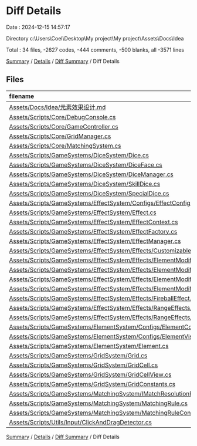 # Diff Details

Date : 2024-12-15 14:57:17

Directory c:\\Users\\Coel\\Desktop\\My project\\My project\\Assets\\Docs\\Idea

Total : 34 files,  -2627 codes, -444 comments, -500 blanks, all -3571 lines

[Summary](results.md) / [Details](details.md) / [Diff Summary](diff.md) / Diff Details

## Files
| filename | language | code | comment | blank | total |
| :--- | :--- | ---: | ---: | ---: | ---: |
| [Assets/Docs/Idea/元素效果设计.md](/Assets/Docs/Idea/%E5%85%83%E7%B4%A0%E6%95%88%E6%9E%9C%E8%AE%BE%E8%AE%A1.md) | Markdown | 111 | 0 | 51 | 162 |
| [Assets/Scripts/Core/DebugConsole.cs](/Assets/Scripts/Core/DebugConsole.cs) | C# | -574 | -18 | -112 | -704 |
| [Assets/Scripts/Core/GameController.cs](/Assets/Scripts/Core/GameController.cs) | C# | -276 | -61 | -76 | -413 |
| [Assets/Scripts/Core/GridManager.cs](/Assets/Scripts/Core/GridManager.cs) | C# | -176 | -20 | -47 | -243 |
| [Assets/Scripts/Core/MatchingSystem.cs](/Assets/Scripts/Core/MatchingSystem.cs) | C# | -147 | -17 | -28 | -192 |
| [Assets/Scripts/GameSystems/DiceSystem/Dice.cs](/Assets/Scripts/GameSystems/DiceSystem/Dice.cs) | C# | -84 | -98 | -24 | -206 |
| [Assets/Scripts/GameSystems/DiceSystem/DiceFace.cs](/Assets/Scripts/GameSystems/DiceSystem/DiceFace.cs) | C# | -11 | 0 | -3 | -14 |
| [Assets/Scripts/GameSystems/DiceSystem/DiceManager.cs](/Assets/Scripts/GameSystems/DiceSystem/DiceManager.cs) | C# | -36 | -17 | -9 | -62 |
| [Assets/Scripts/GameSystems/DiceSystem/SkillDice.cs](/Assets/Scripts/GameSystems/DiceSystem/SkillDice.cs) | C# | -4 | 0 | -3 | -7 |
| [Assets/Scripts/GameSystems/DiceSystem/SpecialDice.cs](/Assets/Scripts/GameSystems/DiceSystem/SpecialDice.cs) | C# | -4 | 0 | -3 | -7 |
| [Assets/Scripts/GameSystems/EffectSystem/Configs/EffectConfig.cs](/Assets/Scripts/GameSystems/EffectSystem/Configs/EffectConfig.cs) | C# | -88 | -7 | -15 | -110 |
| [Assets/Scripts/GameSystems/EffectSystem/Effect.cs](/Assets/Scripts/GameSystems/EffectSystem/Effect.cs) | C# | -57 | -17 | -14 | -88 |
| [Assets/Scripts/GameSystems/EffectSystem/EffectContext.cs](/Assets/Scripts/GameSystems/EffectSystem/EffectContext.cs) | C# | -16 | 0 | -2 | -18 |
| [Assets/Scripts/GameSystems/EffectSystem/EffectFactory.cs](/Assets/Scripts/GameSystems/EffectSystem/EffectFactory.cs) | C# | -19 | -2 | -3 | -24 |
| [Assets/Scripts/GameSystems/EffectSystem/EffectManager.cs](/Assets/Scripts/GameSystems/EffectSystem/EffectManager.cs) | C# | -111 | -5 | -14 | -130 |
| [Assets/Scripts/GameSystems/EffectSystem/Effects/CustomizableEffect.cs](/Assets/Scripts/GameSystems/EffectSystem/Effects/CustomizableEffect.cs) | C# | -24 | -4 | -2 | -30 |
| [Assets/Scripts/GameSystems/EffectSystem/Effects/ElementModify/ActiveSpecialElementModifyEffect.cs](/Assets/Scripts/GameSystems/EffectSystem/Effects/ElementModify/ActiveSpecialElementModifyEffect.cs) | C# | -25 | -4 | -4 | -33 |
| [Assets/Scripts/GameSystems/EffectSystem/Effects/ElementModify/ElementModifyEffect.cs](/Assets/Scripts/GameSystems/EffectSystem/Effects/ElementModify/ElementModifyEffect.cs) | C# | -130 | -14 | -20 | -164 |
| [Assets/Scripts/GameSystems/EffectSystem/Effects/ElementModify/PassiveSpecialElementModifyEffect.cs](/Assets/Scripts/GameSystems/EffectSystem/Effects/ElementModify/PassiveSpecialElementModifyEffect.cs) | C# | -29 | -4 | -5 | -38 |
| [Assets/Scripts/GameSystems/EffectSystem/Effects/ElementModify/SpecialElementModifyEffect.cs](/Assets/Scripts/GameSystems/EffectSystem/Effects/ElementModify/SpecialElementModifyEffect.cs) | C# | -37 | -9 | -4 | -50 |
| [Assets/Scripts/GameSystems/EffectSystem/Effects/FireballEffect.cs](/Assets/Scripts/GameSystems/EffectSystem/Effects/FireballEffect.cs) | C# | -58 | -9 | -9 | -76 |
| [Assets/Scripts/GameSystems/EffectSystem/Effects/RangeEffects/RangeEliminateEffect.cs](/Assets/Scripts/GameSystems/EffectSystem/Effects/RangeEffects/RangeEliminateEffect.cs) | C# | -50 | -11 | -7 | -68 |
| [Assets/Scripts/GameSystems/EffectSystem/Effects/RangeEffects/RangeShapeHelper.cs](/Assets/Scripts/GameSystems/EffectSystem/Effects/RangeEffects/RangeShapeHelper.cs) | C# | -136 | -23 | -26 | -185 |
| [Assets/Scripts/GameSystems/ElementSystem/Configs/ElementConfig.cs](/Assets/Scripts/GameSystems/ElementSystem/Configs/ElementConfig.cs) | C# | -109 | -6 | -16 | -131 |
| [Assets/Scripts/GameSystems/ElementSystem/Configs/ElementVisualConfig.cs](/Assets/Scripts/GameSystems/ElementSystem/Configs/ElementVisualConfig.cs) | C# | -36 | 0 | -7 | -43 |
| [Assets/Scripts/GameSystems/ElementSystem/Element.cs](/Assets/Scripts/GameSystems/ElementSystem/Element.cs) | C# | -61 | -5 | -18 | -84 |
| [Assets/Scripts/GameSystems/GridSystem/Grid.cs](/Assets/Scripts/GameSystems/GridSystem/Grid.cs) | C# | -71 | -5 | -11 | -87 |
| [Assets/Scripts/GameSystems/GridSystem/GridCell.cs](/Assets/Scripts/GameSystems/GridSystem/GridCell.cs) | C# | -88 | -15 | -15 | -118 |
| [Assets/Scripts/GameSystems/GridSystem/GridCellView.cs](/Assets/Scripts/GameSystems/GridSystem/GridCellView.cs) | C# | -99 | -5 | -20 | -124 |
| [Assets/Scripts/GameSystems/GridSystem/GridConstants.cs](/Assets/Scripts/GameSystems/GridSystem/GridConstants.cs) | C# | -6 | 0 | -1 | -7 |
| [Assets/Scripts/GameSystems/MatchingSystem/IMatchResolutionRule.cs](/Assets/Scripts/GameSystems/MatchingSystem/IMatchResolutionRule.cs) | C# | -69 | -45 | -15 | -129 |
| [Assets/Scripts/GameSystems/MatchingSystem/MatchingRule.cs](/Assets/Scripts/GameSystems/MatchingSystem/MatchingRule.cs) | C# | -20 | 0 | -3 | -23 |
| [Assets/Scripts/GameSystems/MatchingSystem/MatchingRuleConfig.cs](/Assets/Scripts/GameSystems/MatchingSystem/MatchingRuleConfig.cs) | C# | -26 | -23 | -6 | -55 |
| [Assets/Scripts/Utils/Input/ClickAndDragDetector.cs](/Assets/Scripts/Utils/Input/ClickAndDragDetector.cs) | C# | -61 | 0 | -9 | -70 |

[Summary](results.md) / [Details](details.md) / [Diff Summary](diff.md) / Diff Details